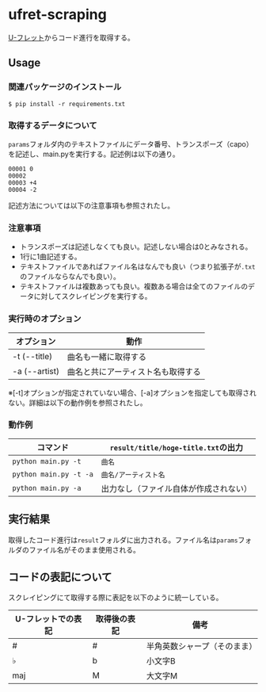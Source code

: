 # ufret-scraping

[U-フレット](https://www.ufret.jp)からコード進行を取得する。

## Usage
### 関連パッケージのインストール
```
$ pip install -r requirements.txt
```

### 取得するデータについて
`params`フォルダ内のテキストファイルにデータ番号、トランスポーズ（capo）を記述し、main.pyを実行する。記述例は以下の通り。

```
00001 0
00002
00003 +4
00004 -2
```

記述方法については以下の注意事項も参照されたし。

### 注意事項
- トランスポーズは記述しなくても良い。記述しない場合は0とみなされる。
- 1行に1曲記述する。
- テキストファイルであればファイル名はなんでも良い（つまり拡張子が`.txt`のファイルならなんでも良い）。
- テキストファイルは複数あっても良い。複数ある場合は全てのファイルのデータに対してスクレイピングを実行する。

### 実行時のオプション
|オプション|動作|
|---|---|
|-t (--title)|曲名も一緒に取得する|
|-a (--artist)|曲名と共にアーティスト名も取得する|

※[-t]オプションが指定されていない場合、[-a]オプションを指定しても取得されない。詳細は以下の動作例を参照されたし。

### 動作例
|コマンド|`result/title/hoge-title.txt`の出力|
|---|---|
|`python main.py -t`|`曲名`|
|`python main.py -t -a`|`曲名/アーティスト名`|
|`python main.py -a`|出力なし（ファイル自体が作成されない）|


## 実行結果
取得したコード進行は`result`フォルダに出力される。ファイル名は`params`フォルダのファイル名がそのまま使用される。

## コードの表記について
スクレイピングにて取得する際に表記を以下のように統一している。

|U-フレットでの表記|取得後の表記|備考|
|---|---|---|
|\# |\# |半角英数シャープ（そのまま）|
|♭  |b  |小文字B|
|maj|M  |大文字M|
